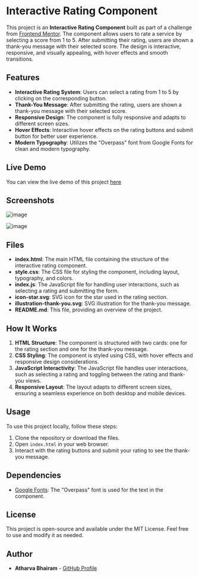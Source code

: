 # Interactive Rating Component

This project is an **Interactive Rating Component** built as part of a challenge from [Frontend Mentor](https://www.frontendmentor.io). The component allows users to rate a service by selecting a score from 1 to 5. After submitting their rating, users are shown a thank-you message with their selected score. The design is interactive, responsive, and visually appealing, with hover effects and smooth transitions.

## Features

- **Interactive Rating System**: Users can select a rating from 1 to 5 by clicking on the corresponding button.
- **Thank-You Message**: After submitting the rating, users are shown a thank-you message with their selected score.
- **Responsive Design**: The component is fully responsive and adapts to different screen sizes.
- **Hover Effects**: Interactive hover effects on the rating buttons and submit button for better user experience.
- **Modern Typography**: Utilizes the "Overpass" font from Google Fonts for clean and modern typography.

## Live Demo

You can view the live demo of this project [here](https://verdant-florentine-b07d0f.netlify.app/) 

## Screenshots

![image](https://github.com/user-attachments/assets/435f4b4e-b7db-43bd-9eab-fa027b20b104)

![image](https://github.com/user-attachments/assets/7b49e2af-dcb7-4d0f-9403-09209d8a84d8)

## Files

- **index.html**: The main HTML file containing the structure of the interactive rating component.
- **style.css**: The CSS file for styling the component, including layout, typography, and colors.
- **index.js**: The JavaScript file for handling user interactions, such as selecting a rating and submitting the form.
- **icon-star.svg**: SVG icon for the star used in the rating section.
- **illustration-thank-you.svg**: SVG illustration for the thank-you message.
- **README.md**: This file, providing an overview of the project.

## How It Works

1. **HTML Structure**: The component is structured with two cards: one for the rating section and one for the thank-you message.
2. **CSS Styling**: The component is styled using CSS, with hover effects and responsive design considerations.
3. **JavaScript Interactivity**: The JavaScript file handles user interactions, such as selecting a rating and toggling between the rating and thank-you views.
4. **Responsive Layout**: The layout adapts to different screen sizes, ensuring a seamless experience on both desktop and mobile devices.

## Usage

To use this project locally, follow these steps:

1. Clone the repository or download the files.
2. Open `index.html` in your web browser.
3. Interact with the rating buttons and submit your rating to see the thank-you message.

## Dependencies

- [Google Fonts](https://fonts.google.com/): The "Overpass" font is used for the text in the component.

## License

This project is open-source and available under the MIT License. Feel free to use and modify it as needed.

## Author

- **Atharva Bhairam** - [GitHub Profile](https://github.com/atharvabhairam)

